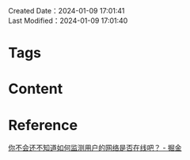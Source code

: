 Created Date：2024-01-09 17:01:41  
Last Modified：2024-01-09 17:01:40

# Tags

# Content

# Reference

[你不会还不知道如何监测用户的网络是否在线吧？ - 掘金](https://juejin.cn/post/7172463807363547149)
